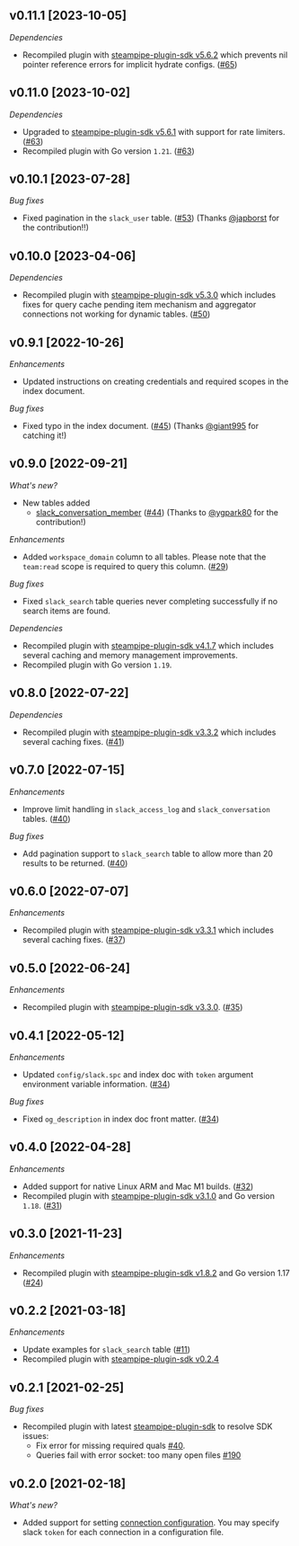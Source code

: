 ## v0.11.1 [2023-10-05]

_Dependencies_

- Recompiled plugin with [steampipe-plugin-sdk v5.6.2](https://github.com/turbot/steampipe-plugin-sdk/blob/main/CHANGELOG.md#v562-2023-10-03) which prevents nil pointer reference errors for implicit hydrate configs. ([#65](https://github.com/turbot/steampipe-plugin-slack/pull/65))

## v0.11.0 [2023-10-02]

_Dependencies_

- Upgraded to [steampipe-plugin-sdk v5.6.1](https://github.com/turbot/steampipe-plugin-sdk/blob/main/CHANGELOG.md#v561-2023-09-29) with support for rate limiters. ([#63](https://github.com/turbot/steampipe-plugin-slack/pull/63))
- Recompiled plugin with Go version `1.21`. ([#63](https://github.com/turbot/steampipe-plugin-slack/pull/63))

## v0.10.1 [2023-07-28]

_Bug fixes_

- Fixed pagination in the `slack_user` table. ([#53](https://github.com/turbot/steampipe-plugin-slack/pull/57)) (Thanks [@japborst](https://github.com/japborst) for the contribution!!)

## v0.10.0 [2023-04-06]

_Dependencies_

- Recompiled plugin with [steampipe-plugin-sdk v5.3.0](https://github.com/turbot/steampipe-plugin-sdk/blob/main/CHANGELOG.md#v530-2023-03-16) which includes fixes for query cache pending item mechanism and aggregator connections not working for dynamic tables. ([#50](https://github.com/turbot/steampipe-plugin-slack/pull/50))

## v0.9.1 [2022-10-26]

_Enhancements_

- Updated instructions on creating credentials and required scopes in the index document.

_Bug fixes_

- Fixed typo in the index document. ([#45](https://github.com/turbot/steampipe-plugin-slack/pull/45)) (Thanks [@giant995](https://github.com/giant995) for catching it!)

## v0.9.0 [2022-09-21]

_What's new?_

- New tables added
  - [slack_conversation_member](https://hub.steampipe.io/plugins/turbot/slack/tables/slack_conversation_member) ([#44](https://github.com/turbot/steampipe-plugin-slack/pull/44)) (Thanks to [@ygpark80](https://github.com/ygpark80) for the contribution!)

_Enhancements_

- Added `workspace_domain` column to all tables. Please note that the `team:read` scope is required to query this column. ([#29](https://github.com/turbot/steampipe-plugin-slack/pull/29))

_Bug fixes_

- Fixed `slack_search` table queries never completing successfully if no search items are found.

_Dependencies_

- Recompiled plugin with [steampipe-plugin-sdk v4.1.7](https://github.com/turbot/steampipe-plugin-sdk/blob/main/CHANGELOG.md#v417-2022-09-08) which includes several caching and memory management improvements.
- Recompiled plugin with Go version `1.19`.

## v0.8.0 [2022-07-22]

_Dependencies_

- Recompiled plugin with [steampipe-plugin-sdk v3.3.2](https://github.com/turbot/steampipe-plugin-sdk/blob/main/CHANGELOG.md#v332--2022-07-11) which includes several caching fixes. ([#41](https://github.com/turbot/steampipe-plugin-slack/pull/41))

## v0.7.0 [2022-07-15]

_Enhancements_

- Improve limit handling in `slack_access_log` and `slack_conversation` tables. ([#40](https://github.com/turbot/steampipe-plugin-slack/pull/40))

_Bug fixes_

- Add pagination support to `slack_search` table to allow more than 20 results to be returned. ([#40](https://github.com/turbot/steampipe-plugin-slack/pull/40))

## v0.6.0 [2022-07-07]

_Enhancements_

- Recompiled plugin with [steampipe-plugin-sdk v3.3.1](https://github.com/turbot/steampipe-plugin-sdk/blob/main/CHANGELOG.md#v331--2022-06-30) which includes several caching fixes. ([#37](https://github.com/turbot/steampipe-plugin-slack/pull/37))

## v0.5.0 [2022-06-24]

_Enhancements_

- Recompiled plugin with [steampipe-plugin-sdk v3.3.0](https://github.com/turbot/steampipe-plugin-sdk/blob/main/CHANGELOG.md#v330--2022-06-22). ([#35](https://github.com/turbot/steampipe-plugin-slack/pull/35))

## v0.4.1 [2022-05-12]

_Enhancements_

- Updated `config/slack.spc` and index doc with `token` argument environment variable information. ([#34](https://github.com/turbot/steampipe-plugin-slack/pull/34))

_Bug fixes_

- Fixed `og_description` in index doc front matter. ([#34](https://github.com/turbot/steampipe-plugin-slack/pull/34))

## v0.4.0 [2022-04-28]

_Enhancements_

- Added support for native Linux ARM and Mac M1 builds. ([#32](https://github.com/turbot/steampipe-plugin-slack/pull/32))
- Recompiled plugin with [steampipe-plugin-sdk v3.1.0](https://github.com/turbot/steampipe-plugin-sdk/blob/main/CHANGELOG.md#v310--2022-03-30) and Go version `1.18`. ([#31](https://github.com/turbot/steampipe-plugin-slack/pull/31))

## v0.3.0 [2021-11-23]

_Enhancements_

- Recompiled plugin with [steampipe-plugin-sdk v1.8.2](https://github.com/turbot/steampipe-plugin-sdk/blob/main/CHANGELOG.md#v182--2021-11-22) and Go version 1.17 ([#24](https://github.com/turbot/steampipe-plugin-slack/pull/24))

## v0.2.2 [2021-03-18]

_Enhancements_

- Update examples for `slack_search` table ([#11](https://github.com/turbot/steampipe-plugin-slack/pull/11))
- Recompiled plugin with [steampipe-plugin-sdk v0.2.4](https://github.com/turbot/steampipe-plugin-sdk/blob/main/CHANGELOG.md#v024-2021-03-16)

## v0.2.1 [2021-02-25]

_Bug fixes_

- Recompiled plugin with latest [steampipe-plugin-sdk](https://github.com/turbot/steampipe-plugin-sdk) to resolve SDK issues:
  - Fix error for missing required quals [#40](https://github.com/turbot/steampipe-plugin-sdk/issues/42).
  - Queries fail with error socket: too many open files [#190](https://github.com/turbot/steampipe/issues/190)

## v0.2.0 [2021-02-18]

_What's new?_

- Added support for setting [connection configuration](https://github.com/turbot/steampipe-plugin-slack/blob/main/docs/index.md#connection-configuration). You may specify slack `token` for each connection in a configuration file.
